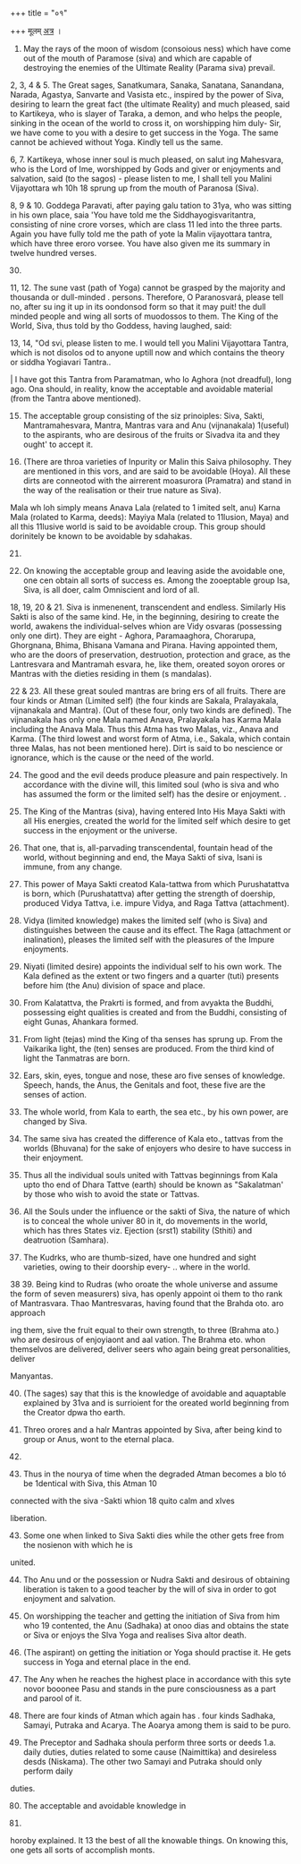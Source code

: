 +++
title = "०१"

+++
मूलम् [अत्र](https://archive.org/details/MaliniVijayottaraTantraEngTranslation1956VishnuDattShastri_201605/page/n143/mode/2up) ।

1. May the rays of the moon of wisdom (consoious ness) which have come out of the mouth of Paramose (siva) and which are capable of destroying the enemies of the Ultimate Reality (Parama siva) prevail. 

2, 3, 4 & 5. The Great sages, Sanatkumara, Sanaka, Sanatana, Sanandana, Narada, Agastya, Sanvarte and Vasista etc., inspired by the power of Siva, desiring to learn the great fact (the ultimate Reality) and much pleased, said to Kartikeya, who is slayer of Taraka, a demon, and who helps the people, sinking in the ocean of the world to cross it, on worshipping him duly- Sir, we have come to you with a desire to get success in the Yoga. The same cannot be achieved without Yoga. Kindly tell us the same.

6, 7. Kartikeya, whose inner soul is much pleased, on salut ing Mahesvara, who is the Lord of Ime, worshipped by Gods and giver or enjoyments and salvation, said (to the sagos) - please listen to me, I shall tell you Malini Vijayottara wh 10h 18 sprung up from the mouth of Paranosa (Siva). 

8, 9 & 10. Goddega Paravati, after paying galu tation to 31ya, who was sitting in his own place, saia 'You have told me the Siddhayogisvaritantra, consisting of nine crore vorses, which are class 11 led into the three parts. Again you have fully told me the path of yote la Malin vijayottara tantra, which have three eroro vorsee. You have also given me its summary in twelve hundred verses. 

30. 

11, 12. The sune vast (path of Yoga) cannot be grasped by the majority and thousanda or dull-minded . persons. Therefore, O Paranosvará, please tell no, after su ing it up in its oondonsod form so that it may puit! the dull minded people and wing all sorts of muodossos to them. The King of the World, Siva, thus told by tho Goddess, having laughed, said: 

13, 14, "Od svi, please listen to me. I would tell you Malini Vijayottara Tantra, which is not disolos od to anyone uptill now and which contains the theory or siddha Yogiavari Tantra.. 

| I have got this Tantra from Paramatman, who lo Aghora (not dreadful), long ago. Ona should, in reality, know the acceptable and avoidable material (from the Tantra above mentioned). 

15. The acceptable group consisting of the siz prinoiples: Siva, Sakti, Mantramahesvara, Mantra, Mantras vara and Anu (vijnanakala) 1(useful) to the aspirants, who are desirous of the fruits or Sivadva ita and they ought' to accept it. 

16. (There are throa varieties of Inpurity or Malin this Saiva philosophy. They are mentioned in this vors, and are said to be avoidable (Hoya). All these dirts are conneotod with the airrerent moasurora (Pramatra) and stand in the way of the realisation or their true nature as Siva). 

Mala wh loh simply means Anava Lala (related to 1 imited selt, anu) Karna Mala (rolated to Karma, deeds): Mayiya Mala (related to 11lusion, Maya) and all this 11lusive world is said to be avoidable croup. This group should dorinitely be known to be avoidable by sdahakas. 

21. 

17. On knowing the acceptable group and leaving aside the avoidable one, one cen obtain all sorts of success es. Among the zooeptable group Isa, Siva, is all doer, calm Omniscient and lord of all. 

18, 19, 20 & 21. Siva is inmenenent, transcendent and endless. Similarly His Sakti is also of the same kind. He, in the beginning, desiring to create the world, awakens the individual-selves whion are Vidy osvaras (possessing only one dirt). They are eight - Aghora, Paramaaghora, Chorarupa, Ghorgnana, Bhima, Bhisana Vamana and Pirana. Having appointed them, who are the doors of preservation, destruotion, protection and grace, as the Lantresvara and Mantramah esvara, he, like them, oreated soyon orores or Mantras with the dieties residing in them (s mandalas). 

22 & 23. All these great souled mantras are bring ers of all fruits. There are four kinds or Atman (Limited self) (the four kinds are Sakala, Pralayakala, vijnanakala and Mantra). (Out of these four, only two kinds are defined). The vijnanakala has only one Mala named Anava, Pralayakala has Karma Mala including the Anava Mala. Thus this Atma has two Malas, viz., Anava and Karma. (The third lowest and worst form of Atma, i.e., Sakala, which contain three Malas, has not been mentioned here). Dirt is said to bo nescience or ignorance, which is the cause or the need of the world. 

24. The good and the evil deeds produce pleasure and pain respectively. In accordance with the divine will, this limited soul (who is siva and who has assumed the form or the limited self) has the desire or enjoyment. . 

25. The King of the Mantras (siva), having entered Into His Maya Sakti with all His energies, created the world for the limited self which desire to get success in the enjoyment or the universe. 

26. That one, that is, all-parvading transcendental, fountain head of the world, without beginning and end, the Maya Sakti of siva, Isani is immune, from any change. 

27. This power of Maya Sakti creatod Kala-tattwa from which Purushatattva is born, which (Purushatattva) after getting the strength of doership, produced Vidya Tattva, i.e. impure Vidya, and Raga Tattva (attachment). 

28. Vidya (limited knowledge) makes the limited self (who is Siva) and distinguishes between the cause and its effect. The Raga (attachment or inalination), pleases the limited self with the pleasures of the Impure enjoyments. 

29. Niyati (limited desire) appoints the individual self to his own work. The Kala defined as the extent or two fingers and a quarter (tuti) presents before him (the Anu) division of space and place.

30. From Kalatattva, the Prakrti is formed, and from avyakta the Buddhi, possessing eight qualities is created  and from the Buddhi, consisting of eight Gunas, Ahankara formed. 

31. From light (tejas) mind the King of tha senses has sprung up. From the Vaikarika light, the (ten) senses are produced. From the third kind of light the Tanmatras are born. 

32. Ears, skin, eyes, tongue and nose, these aro five senses of knowledge. Speech, hands, the Anus, the Genitals and foot, these five are the senses of action. 
33. The whole world, from Kala to earth, the sea etc., by his own power, are changed by Siva. 

34. The same siva has created the difference of Kala eto., tattvas from the worlds (Bhuvana) for the sake of enjoyers who desire to have success in their enjoyment. 

36. Thus all the individual souls united with Tattvas beginnings from Kala upto tho end of Dhara Tattve (earth) should be known as "Sakalatman' by those who wish to avoid the state or Tattvas. 

37. All the Souls under the influence or the sakti of Siva, the nature of which is to conceal the whole univer 80 in it, do movements in the world, which has thres States viz. Ejection (srst1) stability (Sthiti) and deatruotion (Samhara). 

38. The Kudrks, who are thumb-sized, have one hundred and sight varieties, owing to their doorship every- .. where in the world. 

38 39. Being kind to Rudras (who oroate the whole universe and assume the form of seven measurers) siva, has openly appoint oi them to tho rank of Mantrasvara. Thao Mantresvaras, having found that the Brahda oto. aro approach 

ing them, sive the fruit equal to their own strength, to three (Brahma ato.) who are desirous of enjoyiaont and aal vation. The Brahma eto. whon themselvos are delivered, deliver seers who again being great personalities, deliver 

Manyantas. 

40. (The sages) say that this is the knowledge of avoidable and aquaptable explained by 31va and is surrioient for the oreated world beginning from the Creator dpwa tho earth. 

41. Threo orores and a halr Mantras appointed by Siva, after being kind to group or Anus, wont to the eternal placa. 

84. 

42. Thus in the nourya of time when the degraded Atman becomes a blo tó be 1dentical with Siva, this Atman 10 

connected with the siva -Sakti whion 18 quito calm and xIves 

liberation. 

43. Some one when linked to Siva Sakti dies while the other gets free from the nosienon with which he is 

united. 

44. Tho Anu und or the possession or Nudra Sakti and desirous of obtaining liberation is taken to a good teacher by the will of siva in order to got enjoyment and salvation. 

45. On worshipping the teacher and getting the initiation of Siva from him who 19 contented, the Anu (Sadhaka) at onoo dias and obtains the state or Siva or enjoys the Slva Yoga and realises Siva altor death. 

46. (The aspirant) on getting the initiation or Yoga should practise it. He gets success in Yoga and eternal place in the end. 

47. The Any when he reaches the highest place in accordance with this syte novor booonee Pasu and stands in the pure consciousness as a part and parool of it. 

48. There are four kinds of Atman which again has . four kinds Sadhaka, Samayi, Putraka and Acarya. The Aoarya among them is said to be puro. 

49. The Preceptor and Sadhaka shoula perform three sorts or deeds 1.a. daily duties, duties related to some cause (Naimittika) and desireless desds (Niskama). The other two Samayi and Putraka should only perform daily 

duties. 

80. The acceptable and avoidable knowledge in 

35. 

horoby explained. It 13 the best of all the knowable things. On knowing this, one gets all sorts of accomplish monts. 
